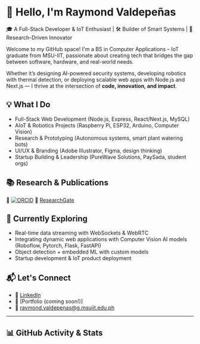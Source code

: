 # 👋 Hello, I'm Raymond Valdepeñas

🎓 A Full-Stack Developer & IoT Enthusiast | 🛠️ Builder of Smart Systems | 🔬 Research-Driven Innovator  

Welcome to my GitHub space! I'm a BS in Computer Applications – IoT graduate from MSU-IIT, passionate about creating tech that bridges the gap between software, hardware, and real-world needs.

Whether it’s designing AI-powered security systems, developing robotics with thermal detection, or deploying scalable web apps with Node.js and Next.js — I thrive at the intersection of **code, innovation, and impact**.

## 💡 What I Do
- Full-Stack Web Development (Node.js, Express, React/Next.js, MySQL)
- AIoT & Robotics Projects (Raspberry Pi, ESP32, Arduino, Computer Vision)
- Research & Prototyping (Autonomous systems, smart plant watering bots)
- UI/UX & Branding (Adobe Illustrator, Figma, design thinking)
- Startup Building & Leadership (PureWave Solutions, PaySada, student orgs)

## 📚 Research & Publications  
📖 [![ORCID](https://img.shields.io/badge/ORCID-0009--0008--8680--3694-green?logo=orcid&logoColor=white)](https://orcid.org/0009-0008-8680-3694)
🧪 [ResearchGate](https://www.researchgate.net/profile/Raymond-Valdepenas)

## 🔭 Currently Exploring
- Real-time data streaming with WebSockets & WebRTC
- Integrating dynamic web applications with Computer Vision AI models (Roboflow, Pytorch, Flask, FastAPI) 
- Object detection + embedded ML with custom models  
- Startup development & IoT product deployment 

## 📬 Let's Connect
- 📎 [LinkedIn](https://www.linkedin.com/in/raymond-mv002/)
- 💼 [Portfolio (coming soon!)]
- 📧 raymond.valdepenas@g.msuiit.edu.ph

---

## 📊 GitHub Activity & Stats
